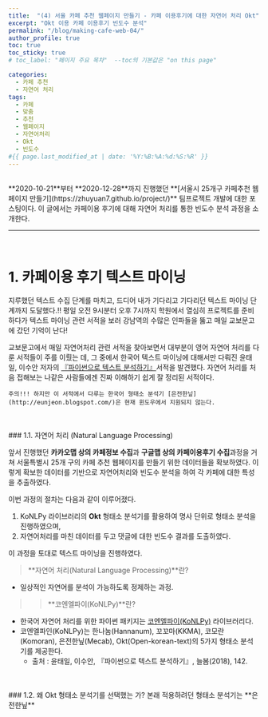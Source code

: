 ```yaml
---
title:  "(4) 서울 카페 추천 웹페이지 만들기 - 카페 이용후기에 대한 자연어 처리 Okt"
excerpt: "Okt 이용 카페 이용후기 빈도수 분석"
permalink: "/blog/making-cafe-web-04/"
author_profile: true
toc: true
toc_sticky: true
# toc_label: "페이지 주요 목차"  --toc의 기본값은 "on this page"

categories:
  - 카페 추천
  - 자연어 처리
tags:
  - 카페 
  - 맞춤
  - 추천
  - 웹페이지
  - 자연어처리
  - Okt
  - 빈도수
#{{ page.last_modified_at | date: '%Y:%B:%A:%d:%S:%R' }}
---
```

<br>
**2020-10-21**부터 **2020-12-28**까지 진행했던 **[서울시 25개구 카페추천 웹페이지 만들기](https://zhuyuan7.github.io/project/)** 팀프로젝트 개발에 대한 포스팅이다.
이 글에서는 카페이용 후기에 대해 자연어 처리를 통한 빈도수 분석 과정을 소개한다.
<br>

-----

<br>

# 1. 카페이용 후기 텍스트 마이닝

지루했던 텍스트 수집 단계를 마치고, 드디어 내가 기다리고 기다리던 텍스트 마이닝 단계까지 도달했다.!! 평일 오전 9시분터 오후 7시까지 학원에서 열심히 프로젝트를 준비하다가
텍스트 마이닝 관련 서적을 보러 강남역의 수많은 인파들을 뚫고 매일 교보문고에 갔던 기억이 난다!  

교보문고에서 매일 자연어처리 관련 서적을 찾아보면서 대부분이 영어 자연어 처리를 다룬 서적들이 주를 이뤘는 데, 
그 중에서 한국어 텍스트 마이닝에 대해서만 다뤄진 윤태일, 이수안 저자의 
[『파이썬으로 텍스트 분석하기』](http://www.kyobobook.co.kr/product/detailViewKor.laf?mallGb=KOR&ejkGb=KOR&barcode=9788965550792&orderClick=JAj)서적을 발견했다. 
자연어 처리를 처음 접해보는 나같은 사람들에겐 진짜 이해하기 쉽게 잘 정리된 서적이다.  

```주의!!! 하지만 이 서적에서 다루는 한국어 형태소 분석기 [은전한닢](http://eunjeon.blogspot.com/)은 현재 윈도우에서 지원되지 않는다.```

<br>


<br>
### 1.1. 자연어 처리 (Natural Language Processing)

앞서 진행했던 **카카오맵 상의 카페정보 수집**과 **구글맵 상의 카페이용후기 수집**과정을 거쳐 
서울특별시 25개 구의 카페 추천 웹페이지를 만들기 위한 데이터들을 확보하였다.
이렇게 확보한 데이터를 기반으로 자연어처리와 빈도수 분석을 하여 각 카페에 대한 특성을 추출하였다. 

이번 과정의 절차는 다음과 같이 이루어졌다.

1. KoNLPy 라이브러리의 **Okt** 형태소 분석기를 활용하여 명사 단위로 형태소 분석을 진행하였으며,
2. 자연어처리를 마친 데이터를 두고 댓글에 대한 빈도수 결과를 도출하였다.

이 과정을 토대로 텍스트 마이닝을 진행하였다.
<br>

> **자연어 처리(Natural Language Processing)**란?  
 - 일상적인 자연어를 분석이 가능하도록 정제하는 과정.  

 >> **코엔엘파이(KoNLPy)**란?  
 - 한국어 자연어 처리를 위한 파이썬 패키지는 [코엔엘파이(KoNLPy)](https://konlpy.org/en/latest/) 라이브러리다. 
 - 코엔엘파인(KoNLPy)는 한나눔(Hannanum), 꼬꼬마(KKMA), 코모란(Komoran), 은전한닢(Mecab), Okt(Open-korean-text)의 
 5가지 형태소 분석기를 제공한다.  
    - 출처 : 윤태일, 이수안, 『파이썬으로 텍스트 분석하기』, 늘봄(2018), 142.
<br>


<br>
### 1.2. 왜 Okt 형태소 분석기를 선택했는 가?
본래 적용하려던 형태소 분석기는 **은전한닢**

